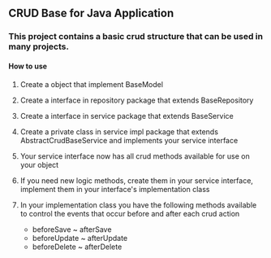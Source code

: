 ## CRUD Base for Java Application


### This project contains a basic crud structure that can be used in many projects.

#### How to use

1. Create a object that implement BaseModel

2. Create a interface in repository package that extends BaseRepository

3. Create a interface in service package that extends BaseService

4. Create a private class in service impl package that extends AbstractCrudBaseService and implements your service interface

5. Your service interface now has all crud methods available for use on your object

6. If you need new logic methods, create them in your service interface, implement them in your interface's implementation class

7. In your implementation class you have the following methods available to control the events that occur before and after each crud action
	 * beforeSave ~ afterSave
	 * beforeUpdate ~ afterUpdate
	 * beforeDelete ~ afterDelete
